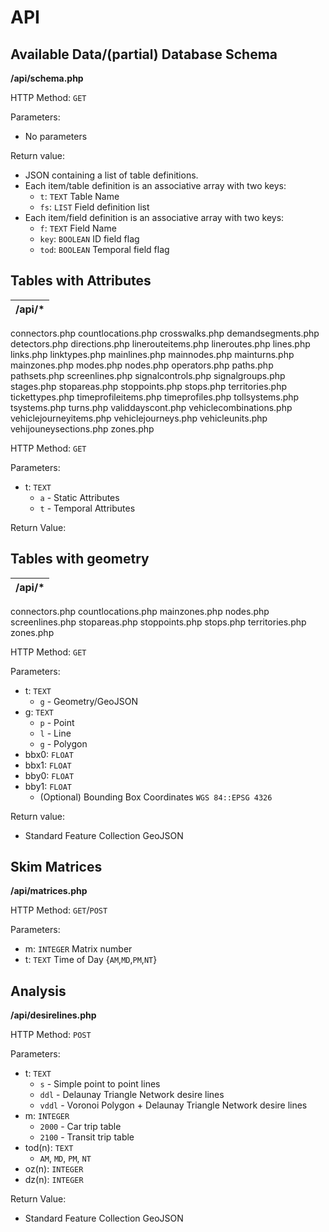 # API

## Available Data/(partial) Database Schema

**/api/schema.php**

HTTP Method: `GET`

Parameters:
* No parameters

Return value:
* JSON containing a list of table definitions.
* Each item/table definition is an associative array with two keys:
  * `t`: `TEXT` Table Name
  * `fs`: `LIST` Field definition list
* Each item/field definition is an associative array with two keys:
  * `f`: `TEXT` Field Name
  * `key`: `BOOLEAN` ID field flag
  * `tod`: `BOOLEAN` Temporal field flag

## Tables with Attributes

**/api/***|
----------|
connectors.php
countlocations.php
crosswalks.php
demandsegments.php
detectors.php
directions.php
linerouteitems.php
lineroutes.php
lines.php
links.php
linktypes.php
mainlines.php
mainnodes.php
mainturns.php
mainzones.php
modes.php
nodes.php
operators.php
paths.php
pathsets.php
screenlines.php
signalcontrols.php
signalgroups.php
stages.php
stopareas.php
stoppoints.php
stops.php
territories.php
tickettypes.php
timeprofileitems.php
timeprofiles.php
tollsystems.php
tsystems.php
turns.php
validdayscont.php
vehiclecombinations.php
vehiclejourneyitems.php
vehiclejourneys.php
vehicleunits.php
vehijouneysections.php
zones.php

HTTP Method: `GET`

Parameters:
* t: `TEXT`
  * `a` - Static Attributes
  * `t` - Temporal Attributes

Return Value:

## Tables with geometry

**/api/*** |
-----------|
connectors.php
countlocations.php
mainzones.php
nodes.php
screenlines.php
stopareas.php
stoppoints.php
stops.php
territories.php
zones.php

HTTP Method: `GET`

Parameters:
* t: `TEXT`
  * `g` - Geometry/GeoJSON
* g: `TEXT`
  * `p` - Point
  * `l` - Line
  * `g` - Polygon
* bbx0: `FLOAT`
* bbx1: `FLOAT`
* bby0: `FLOAT`
* bby1: `FLOAT`
  * (Optional) Bounding Box Coordinates `WGS 84::EPSG 4326`

Return value:
  * Standard Feature Collection GeoJSON

## Skim Matrices

**/api/matrices.php**

HTTP Method: `GET`/`POST`

Parameters:
* m: `INTEGER` Matrix number
* t: `TEXT` Time of Day {`AM`,`MD`,`PM`,`NT`}


## Analysis

**/api/desirelines.php**

HTTP Method: `POST`

Parameters:
* t: `TEXT`
  * `s` - Simple point to point lines
  * `ddl` - Delaunay Triangle Network desire lines
  * `vddl` - Voronoi Polygon + Delaunay Triangle Network desire lines
* m: `INTEGER`
  * `2000` - Car trip table
  * `2100` - Transit trip table
* tod(n): `TEXT`
  * `AM`, `MD`, `PM`, `NT`
* oz(n): `INTEGER`
* dz(n): `INTEGER`

Return Value:
  * Standard Feature Collection GeoJSON
